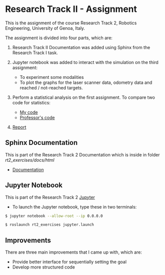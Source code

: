 Research Track II - Assignment
==================================

This is the assignment of the course Research Track 2, Robotics Engineering, University of Genoa, Italy.

The assignment is divided into four parts, which are: 
1) Research Track II Documentation was added using Sphinx from the Research Track I task.
2) Jupyter notebook was added to interact with the simulation on the third assignment:
   * To experiment some modalities
   * To plot the graphs for the laser scanner data, odometry data and reached / not-reached targets.
  
3) Perform a statistical analysis on the first assignment. To compare two code for statistics: 
   * [My code](https://github.com/BZWayne/rt_exercises/tree/main/robot_simulation_python)
   * [Professor's code](https://github.com/CarmineD8/python_simulator.git)
   
4) [Report](https://github.com/BZWayne/rt2_exercises/blob/main/RT2_report.pdf) 


Sphinx Documentation
-------------------

This is part of the Research Track 2 Documentation which is inside in folder *rt2_exercises/docs/html*

* [Documentation](https://github.com/BZWayne/rt2_exercises/tree/main/docs/html/index.html)


Jupyter Notebook
-------------------

This is part of the Research Track 2 [Jupyter](https://github.com/BZWayne/rt2_exercises/blob/main/jupyter/final_assignment.ipynb)

* To launch the Jupyter notebook, type these in two terminals:
```bash
$ jupyter notebook --allow-root --ip 0.0.0.0
```
```bash
$ roslaunch rt2_exercises jupyter.launch
```

Improvements
------------------

There are three main improvements that I came up with, which are:

* Provide better interface for sequentially setting the goal
* Develop more structured code 
